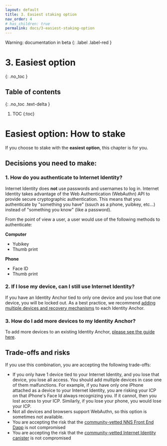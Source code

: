 ```yaml
---
layout: default
title: 3. Easiest staking option
nav_order: 4
# has_children: true
permalink: docs/3-easiest-staking-option
---
```

Warning: documentation in beta
{: .label .label-red }

# 3. Easiest option
{: .no_toc }

## Table of contents
{: .no_toc .text-delta }

1. TOC
{:toc}

# Easiest option: How to stake

If you choose to stake with the **easiest option**, this chapter is for you.

## Decisions you need to make:

### 1. How do you authenticate to Internet Identity?

Internet Identity does **not** use passwords and usernames to log in. Internet Identity takes advantage of the Web Authentication (WebAuthn) API to provide secure cryptographic authentication. This means that you authenticate by "something you have" (ssuch as a phone, yuibkey, etc...) instead of "something you know" (like a password).

From the point of view a user, a user would use of the following methods to authenticate:

**Computer**

* Yubikey
* Thumb print

**Phone**

* Face ID
* Thumb print

### 2. If I lose my device, can I still use Internet Identity?

If you have an Identity Anchor tied to only one device and you lose that one device, you will be locked out. As a best practice, we recommend [adding multiple devices and recovery mechanisms](https://sdk.dfinity.org/docs/ic-identity-guide/auth-how-to.html) to each Identity Anchor.

### 3. How do I add more devices to my Identity Anchor?

To add more devices to an existing Identity Anchor, [please see the guide here](https://sdk.dfinity.org/docs/ic-identity-guide/auth-how-to.html#_add_a_device).

## Trade-offs and risks

If you use this combination, you are accepting the following trade-offs:

* If you only have 1 device tied to your Internet Identity, and you lose that device, you lose all access. You should add multiple devices in case one of them malfunctions. For example, if you have only one iPhone attached as a device to your Internet Identity, you are risking your ICP on that iPhone's Face Id always recognizing you. If it cannot, then you lost access to your ICP. Similarly, if you lose your phone, you would lose your ICP.
* Not all devices and browsers support WebAuthn, so this option is sometimes not available.
* You are accepting the risk that the [community-vetted NNS Front End Dapp](https://github.com/dfinity/nns-dapp) is not compromised
* You are accepting the risk that the [community-vetted Internet Identity canister](https://medium.com/dfinity/verifying-the-internet-identity-code-a-walkthrough-c1dd7a53f883) is not compromised
